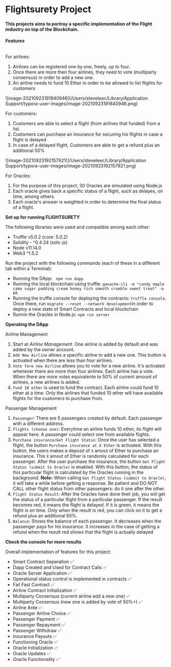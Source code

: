 # Flightsurety Project

#### This projects aims to portray a specific implementation of the Flight industry on top of the Blockchain.

###### **Features**

For airlines:

1. Airlines can be registered one by one, freely, up to four.
2. Once there are more then four airlines, they need to vote (multiparty consensus) in order to add a new one.
3. An airline needs to fund 10 Ether in order to be allowed to list flights for customers

![image-20210923191840946](/Users/steveleec/Library/Application Support/typora-user-images/image-20210923191840946.png)

For customers:

1. Customers are able to select a flight (from airlines that funded) from a list.
2. Customers can purchase an insurance for securing his flights in case a flight is delayed
3. In case of a delayed flight, Customers are able to get a refund plus an additional 50%

![image-20210923192157921](/Users/steveleec/Library/Application Support/typora-user-images/image-20210923192157921.png)

For Oracles:

1. For the purpose of this project, 30 Oracles are simulated using Node.js
2. Each oracle gives back a specific status of a flight, such as delayes, on time, among others.
3. Each oracle's answer is weighted in order to determine the final status of a flight.

**Set up for running FLIGHTSURETY**

The following libraries were used and compatible among each other:

* Truffle v5.0.2 (core: 5.0.2)
* Solidity - ^0.4.24 (solc-js)
* Node v11.14.0
* Web3 ^1.5.2

Run the project with the following commands (each of these in a different tab within a Terminal):

* Running the DApp: ` npm run dapp`
* Running the local blockchain using truffle: `ganache-cli -m "candy maple cake sugar pudding cream honey rich smooth crumble sweet treat" -a 60`
* Running the truffle console for deploying the contracts: `truffle console`. Once there, run `migrate --reset --network development`in order to deploy a new state of Smart Contracts and local blockchain
* Runnin the Oracles in Node.js: `npm run server`



**Operating the DApp**

Airline Management

1. Start at *Airline Management*. One airline is added by default and was added by the owner account.
2. `Add New Airline` allows a specific airline to add a new one. This button is activated when there are less than four airlines.
3. `Vote fore new Airline` allows you to vote for a new airline. It's activated whenever there are more then four airlines. Each airline has a vote. When there are more votes equivalente to 50% of current amount of airlines, a new airlines is added.
4. `Fund 10 ether` is used to fund the contract. Each airline could fund 10 ether at a time. Only the airlines that funded 10 ether will have available flights for the customers to purchase from.

Passenger Management

1. `Passenger`: There are 5 passengers created by default. Each passenger with a different address.
2. `Flights (choose one)`: Everytime an airline funds 10 ether, its flight will appear here. A passenger could select one from available flights.
3. `Purchase insurance/Get Flight Status`: Once the user has selected a flight, the button  `Purchase insurance at X Ether` is activated. With this button, the users makes a deposit of `X` amout of Ether to purchase an insurance. This `X` amout of Ether is randomly calculated for each passenger. After the user purchase the insurance, the button `Get Flight Status (submit to Oracle)` is enabled. With this button, the status of this particular flight is calculated by the Oracles running in the background. **Note:** When calling `Get Flight Status (submit to Oracle)`, it will take a while before getting a response. Be patient and DO NOT CALL other flight status from other passengers: do it one after the other.
4. `Flight Status Result`: After the Oracles have done their job, you will get the status of a particular flight from a particular passenger. If the result becomes red, it means the flight is delayed. If it is green, it means the flight is on time. Only when the result is red, you can click on it to get a refund plus an additional 50%.
5. `Balance`: Shows the balance of each passenger. It decreases when the passenger pays for his insurance. It increases in the case of getting a refund when the result red shows that the flight is actually delayed

**Check the console for more results**

Overall implementation of features for this project:

* Smart Contract Seperation ✅
* Dapp Created and Used for Contract Calls ✅
* Oracle Server Application ✅
* Operational status control is implemented in contracts ✅
* Fail Fast Contract ✅
* Airline Contract Initialization ✅
* Multiparty Consensus (current airline add a new one) ✅
* Multiparty Consensus (new one is added by vote of 50%+) ✅
* Airline Ante ✅
* Passenger Airline Choice ✅
* Passenger Payment ✅
* Passenger Repayment ✅
* Passenger Withdraw ✅
* Insurance Payouts ✅
* Functioning Oracle ✅
* Oracle Initialization ✅
* Oracle Updates ✅
* Oracle Functionality ✅